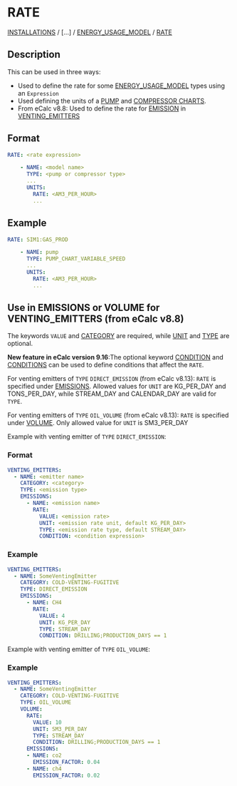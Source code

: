 # RATE

[INSTALLATIONS](/about/references/INSTALLATIONS.md) /
[...] /
[ENERGY_USAGE_MODEL](/about/references/ENERGY_USAGE_MODEL.md) / 
[RATE](/about/references/RATE.md)

## Description

This can be used in three ways:

- Used to define the rate for some [ENERGY_USAGE_MODEL](/about/references/ENERGY_USAGE_MODEL.md)
types using an `Expression`
- Used defining the units of a [PUMP](/about/modelling/setup/facility_inputs/pump_modelling/pump_charts.md) and [COMPRESSOR CHARTS](/about/modelling/setup/models/compressor_modelling/compressor_charts/index.md).
- From eCalc v8.8: Used to define the rate for [EMISSION](/about/references/EMISSION.md) in [VENTING_EMITTERS](/about/references/VENTING_EMITTERS.md)

## Format

~~~~~~~~yaml
RATE: <rate expression>
~~~~~~~~

~~~~~~~~yaml
    - NAME: <model name>
      TYPE: <pump or compressor type>
      ...
      UNITS:
        RATE: <AM3_PER_HOUR>
        ...
~~~~~~~~

## Example
~~~~~~~~yaml
RATE: SIM1:GAS_PROD
~~~~~~~~

~~~~~~~~yaml
    - NAME: pump
      TYPE: PUMP_CHART_VARIABLE_SPEED
      ...
      UNITS:
        RATE: <AM3_PER_HOUR>
        ...
~~~~~~~~

## Use in EMISSIONS or VOLUME for VENTING_EMITTERS (from eCalc v8.8)
The keywords `VALUE` and [CATEGORY](/about/references/CATEGORY.md) are required, while [UNIT](/about/references/UNIT.md) and [TYPE](/about/references/TYPE.md) are optional. 

**New feature in eCalc version 9.16**:The optional keyword [CONDITION](/about/references/CONDITION.md) and [CONDITIONS](/about/references/CONDITIONS.md) can be used to define conditions that affect the `RATE`.

For venting emitters of `TYPE` `DIRECT_EMISSION` (from eCalc v8.13):
`RATE` is specified under [EMISSIONS](/about/references/EMISSIONS.md). Allowed values for `UNIT` are KG_PER_DAY and TONS_PER_DAY, while STREAM_DAY and CALENDAR_DAY are valid for `TYPE`.

For venting emitters of `TYPE` `OIL_VOLUME` (from eCalc v8.13):
`RATE` is specified under [VOLUME](/about/references/VOLUME.md). Only allowed value for `UNIT` is SM3_PER_DAY

Example with venting emitter of `TYPE` `DIRECT_EMISSION`:
### Format
~~~~~~~~yaml
VENTING_EMITTERS:
  - NAME: <emitter name>
    CATEGORY: <category>
    TYPE: <emission type>
    EMISSIONS:
      - NAME: <emission name>
        RATE:
          VALUE: <emission rate>
          UNIT: <emission rate unit, default KG_PER_DAY>
          TYPE: <emission rate type, default STREAM_DAY>
          CONDITION: <condition expression>
~~~~~~~~


### Example

~~~~~~~~yaml
VENTING_EMITTERS:
  - NAME: SomeVentingEmitter
    CATEGORY: COLD-VENTING-FUGITIVE
    TYPE: DIRECT_EMISSION
    EMISSIONS:
      - NAME: CH4
        RATE:
          VALUE: 4
          UNIT: KG_PER_DAY
          TYPE: STREAM_DAY
          CONDITION: DRILLING;PRODUCTION_DAYS == 1
~~~~~~~~

Example with venting emitter of `TYPE` `OIL_VOLUME`:
### Example
~~~~~~~~yaml
VENTING_EMITTERS:
  - NAME: SomeVentingEmitter
    CATEGORY: COLD-VENTING-FUGITIVE
    TYPE: OIL_VOLUME
    VOLUME:
      RATE:
        VALUE: 10
        UNIT: SM3_PER_DAY
        TYPE: STREAM_DAY
        CONDITION: DRILLING;PRODUCTION_DAYS == 1
      EMISSIONS:
      - NAME: co2
        EMISSION_FACTOR: 0.04
      - NAME: ch4
        EMISSION_FACTOR: 0.02
~~~~~~~~
